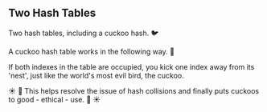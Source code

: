 ## Two Hash Tables

Two hash tables, including a cuckoo hash. :bird:

A cuckoo hash table works in the following way. :baby_chick:

If both indexes in the table are occupied, you kick one index away from its 'nest', just like the world's most evil bird, the cuckoo.

:sunny: :hatching_chick:  This helps resolve the issue of hash collisions and finally puts cuckoos to good - ethical - use.  :hatched_chick: :sunny:
